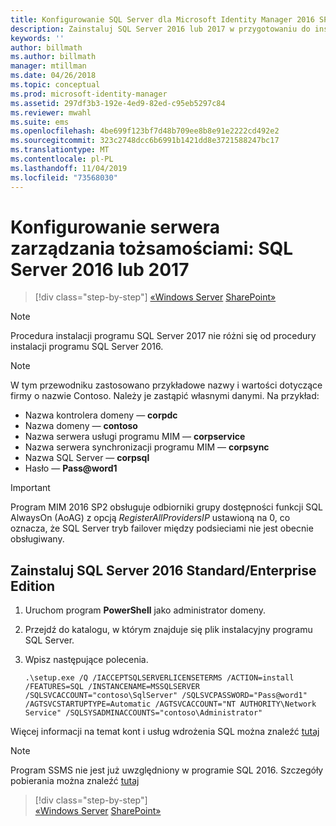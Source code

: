 ```yaml
---
title: Konfigurowanie SQL Server dla Microsoft Identity Manager 2016 SP2 | Microsoft Docs
description: Zainstaluj SQL Server 2016 lub 2017 w przygotowaniu do instalacji programu MIM 2016.
keywords: ''
author: billmath
ms.author: billmath
manager: mtillman
ms.date: 04/26/2018
ms.topic: conceptual
ms.prod: microsoft-identity-manager
ms.assetid: 297df3b3-192e-4ed9-82ed-c95eb5297c84
ms.reviewer: mwahl
ms.suite: ems
ms.openlocfilehash: 4be699f123bf7d48b709ee8b8e91e2222cd492e2
ms.sourcegitcommit: 323c2748dcc6b6991b1421dd8e3721588247bc17
ms.translationtype: MT
ms.contentlocale: pl-PL
ms.lasthandoff: 11/04/2019
ms.locfileid: "73568030"
---
```

# <a name="set-up-an-identity-management-server-sql-server-2016-or-2017"></a>Konfigurowanie serwera zarządzania tożsamościami: SQL Server 2016 lub 2017

> [!div class="step-by-step"]
> [«Windows Server](prepare-server-ws2016.md)
> [SharePoint»](prepare-server-sharepoint.md)
 
> [!NOTE] 
> Procedura instalacji programu SQL Server 2017 nie różni się od procedury instalacji programu SQL Server 2016.

> [!NOTE]
> W tym przewodniku zastosowano przykładowe nazwy i wartości dotyczące firmy o nazwie Contoso. Należy je zastąpić własnymi danymi. Na przykład:
> - Nazwa kontrolera domeny — **corpdc**
> - Nazwa domeny — **contoso**
> - Nazwa serwera usługi programu MIM — **corpservice**
> - Nazwa serwera synchronizacji programu MIM — **corpsync**
> - Nazwa SQL Server — **corpsql**
> - Hasło — <strong>Pass@word1</strong>

> [!IMPORTANT]
> Program MIM 2016 SP2 obsługuje odbiorniki grupy dostępności funkcji SQL AlwaysOn (AoAG) z opcją *RegisterAllProvidersIP* ustawioną na 0, co oznacza, że SQL Server tryb failover między podsieciami nie jest obecnie obsługiwany.

## <a name="install-sql-server-2016-standardenterprise-edition"></a>Zainstaluj **SQL Server 2016 Standard/Enterprise Edition**

1. Uruchom program **PowerShell** jako administrator domeny.

2. Przejdź do katalogu, w którym znajduje się plik instalacyjny programu SQL Server.

3. Wpisz następujące polecenia.

    ```
    .\setup.exe /Q /IACCEPTSQLSERVERLICENSETERMS /ACTION=install /FEATURES=SQL /INSTANCENAME=MSSQLSERVER /SQLSVCACCOUNT="contoso\SqlServer" /SQLSVCPASSWORD="Pass@word1"   /AGTSVCSTARTUPTYPE=Automatic /AGTSVCACCOUNT="NT AUTHORITY\Network Service" /SQLSYSADMINACCOUNTS="contoso\Administrator"
    ```
    
Więcej informacji na temat kont i usług wdrożenia SQL można znaleźć [tutaj](https://docs.microsoft.com/sql/database-engine/configure-windows/configure-windows-service-accounts-and-permissions?view=sql-server-2017)

> [!NOTE]
> Program SSMS nie jest już uwzględniony w programie SQL 2016. Szczegóły pobierania można znaleźć [tutaj](https://docs.microsoft.com/sql/ssms/download-sql-server-management-studio-ssms?view=sql-server-2017)

> [!div class="step-by-step"]  
> [«Windows Server](prepare-server-ws2016.md)
> [SharePoint»](prepare-server-sharepoint.md)
